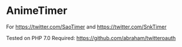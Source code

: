 # AnimeTimer
For https://twitter.com/SaoTimer and https://twitter.com/SnkTimer

Tested on PHP 7.0
Required: https://github.com/abraham/twitteroauth
